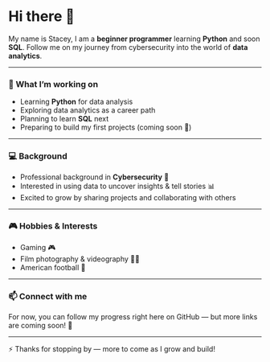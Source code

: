 # Hi there 👋

My name is Stacey, I am a **beginner programmer** learning **Python** and soon **SQL**.
Follow me on my journey from cybersecurity into the world of **data analytics**.

---

### 🌱 What I’m working on
- Learning **Python** for data analysis  
- Exploring data analytics as a career path  
- Planning to learn **SQL** next  
- Preparing to build my first projects (coming soon 🚀)  

---

### 💻 Background
- Professional background in **Cybersecurity** 🔐  
- Interested in using data to uncover insights & tell stories 📊  
- Excited to grow by sharing projects and collaborating with others  

---

### 🎮 Hobbies & Interests
- Gaming 🎮  
- Film photography & videography 📸🎥  
- American football 🏈   

---

### 📫 Connect with me
For now, you can follow my progress right here on GitHub — but more links are coming soon! 🚀

---
⚡ Thanks for stopping by — more to come as I grow and build!
